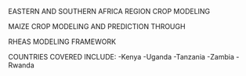 EASTERN AND SOUTHERN AFRICA REGION CROP MODELING


MAIZE CROP MODELING AND PREDICTION THROUGH

RHEAS MODELING FRAMEWORK 

COUNTRIES COVERED INCLUDE:
-Kenya
-Uganda
-Tanzania
-Zambia
-Rwanda
